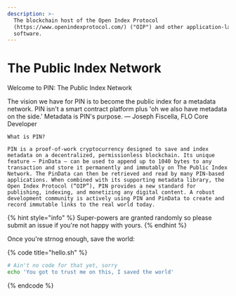 ```yaml
---
description: >-
  The blockchain host of the Open Index Protocol
  (https://www.openindexprotocol.com/) ("OIP") and other application-layer
  software.
---
```


# The Public Index Network

Welcome to PIN: The Public Index Network

The vision we have for PIN is to become the public index for a metadata network. PIN isn't a smart contract platform plus 'oh we also have metadata on the side.' Metadata is PIN's purpose. — Joseph Fiscella, FLO Core Developer

```text
What is PIN?

PIN is a proof-of-work cryptocurrency designed to save and index metadata on a decentralized, permissionless blockchain. Its unique feature — PinData — can be used to append up to 1040 bytes to any transaction and store it permanently and immutably on The Public Index Network. The PinData can then be retrieved and read by many PIN-based applications. When combined with its supporting metadata library, the Open Index Protocol (“OIP”), PIN provides a new standard for publishing, indexing, and monetizing any digital content. A robust development community is actively using PIN and PinData to create and record immutable links to the real world today.
```

{% hint style="info" %}
Super-powers are granted randomly so please submit an issue if you're not happy with yours.
{% endhint %}

Once you're strnog enough, save the world:

{% code title="hello.sh" %}
```bash
# Ain't no code for that yet, sorry
echo 'You got to trust me on this, I saved the world'
```
{% endcode %}

